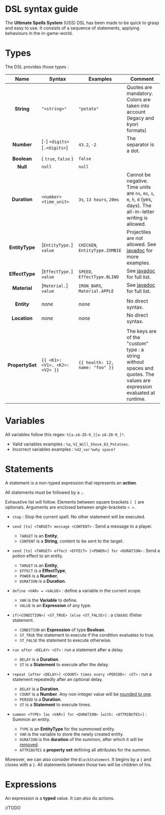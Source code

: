# DSL syntax guide

The **Ultimate Spells System** (USS) DSL has been made to be quick to grasp and easy to use. It consists of a sequence of statements,
applying behaviours in the in-game-world.



# Types

The DSL provides those types :

|      Name       | Syntax                           | Examples                        | Comment                                                                                                                                   |
|:---------------:|----------------------------------|---------------------------------|-------------------------------------------------------------------------------------------------------------------------------------------|
|   **String**    | `"<string>"`                     | `"potato"`                      | Quotes are mandatory. Colors are taken into account (legacy and kyori formats)                                                            |
|   **Number**    | \[`-`] `<digits>` \[`.<digits>`] | `43.2`, `-2`                    | The separator is a dot.                                                                                                                   |
|   **Boolean**   | { `true`, `false` }              | `false`                         |                                                                                                                                           |
|    **Null**     | `null`                           | `null`                          |                                                                                                                                           |
|  **Duration**   | `<number> <time_unit>`           | `3s`, `13 hours`, `20ms`        | Cannot be negative. Time units are `ns`, `ms`, `s`, `m`, `h`, `d` (yes, days). The all-in-letter writing is allowed.                      |
| **EntityType**  | [`EntityType.`] `value`          | `CHICKEN`, `EntityType.ZOMBIE`  | Projectiles are not allowed. See [javadoc](https://hub.spigotmc.org/javadocs/bukkit/org/bukkit/entity/EntityType.html) for more examples. |
| **EffectType**  | [`EffectType.`] `value`          | `SPEED`, `EffectType.BLIND`     | See [javadoc](https://hub.spigotmc.org/javadocs/bukkit/org/bukkit/potion/PotionEffectType.html) for full list.                            |
|  **Material**   | [`Material.`] `value`            | `IRON_BARS`, `Material.APPLE`   | See [javadoc](https://hub.spigotmc.org/javadocs/bukkit/org/bukkit/material/package-summary.html) for full list.                           |
|                 |                                  |                                 |                                                                                                                                           |
|   **Entity**    | *none*                           | *none*                          | No direct syntax.                                                                                                                         |
|  **Location**   | *none*                           | *none*                          | No direct syntax.                                                                                                                         |
|                 |                                  |                                 |
| **PropertySet** | `{{ <K1>: <V1>, <K2>: <V2> }}`   | `{{ health: 12, name: "foo" }}` | The keys are of the "custom" type : a string without spaces and quotes. The values are expression evaluated at runtime.                   | 

# Variables

All variables follow this regex: `%[a-zA-Z0-9_][a-zA-Z0-9_]*`.
- Valid variables examples : `%a`, `%I_Will_Shove_63_Potatoes`.
- Incorrect variables examples : `%42_var` `%why space?`


# Statements

A statement is a non-typed expression that represents an **action**.

All statements must be followed by a `;`.

Exhaustive list will follow. Elements between square brackets `[ ]` are optionals. Arguments are enclosed between angle-brackets `< >`.

- `stop` : Stop the current spell. No other statement will be executed.

- `send [to] <TARGET> message <CONTENT>` : Send a message to a player.
    - `TARGET` is an **Entity**,
    - `CONTENT` is a **String**, content to be sent to the target.
  
- `send [to] <TARGET> effect <EFFECT> [<POWER>] for <DURATION>` : Send a potion effect to an entity.
    - `TARGET` is an **Entity**,
    - `EFFECT` is a **EffectType**,
    - `POWER` is a **Number**,
    - `DURATION` is a **Duration**.
  
- `define <VAR> = <VALUE>` : define a variable in the current scope.
    - `VAR` is the **Variable** to define.
    - `VALUE` is an **Expression** of any type.
  
- `if(<CONDITION>) <ST_TRUE> [else <ST_FALSE>]` : a classic if/else statement.
    - `CONDITION` an **Expression** of type **Boolean**.
    - `ST_TRUE` the statement to execute if the condition evaluates to true.
    - `ST_FALSE` the statement to execute otherwise.
  
- `run after <DELAY> <ST>` : run a statement after a delay.
    - `DELAY` is a **Duration**.
    - `ST` is a **Statement** to execute after the delay.
  
- `repeat [after <DELAY>] <COUNT> times every <PERIOD>: <ST>` : run a statement repeatedly after an optional delay.
    - `DELAY` is a **Duration**.
    - `COUNT` is a **Number**. Any non-integer value will be [rounded to one](https://docs.oracle.com/en/java/javase/17/docs/api/java.base/java/lang/Double.html#intValue()).
    - `PERIOD` is a **Duration**.
    - `ST` is a **Statement** to execute <COUNT> times.
- `summon <TYPE> [as <VAR>] for <DURATION> [with: <ATTRIBUTES>]` : Summon an entity.
    - `TYPE` is an **EntityType** for the summoned entity.
    - `VAR` is the variable to store the newly created entity.
    - `DURATION` is the **duration** of the summon, after which it will be [removed](https://hub.spigotmc.org/javadocs/spigot/org/bukkit/entity/Entity.html#remove()).
    - `ATTRIBUTES` a **property set** defining all attributes for the summon.

Moreover, we can also consider the `BlockStatement`.
It begins by a `{` and closes with a `}`. All statements between those two will be children of his.

# Expressions

An expression is a **typed** value. It can also do actions.

//TODO

